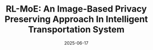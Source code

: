 ---
title: "RL-MoE: An Image-Based Privacy Preserving Approach In Intelligent Transportation System"
collection: publications
category: conferences
permalink: /publication/2025-06-17-RL-MoE
excerpt: 'Vehicular computing is vital to modern transportation, enabling real-time data collection for improved traffic flow, mobility, and safety. However, the widespread use of roadside cameras and IoT devices raises significant privacy concerns, as sensitive vehicular and environmental data are often transmitted. To address these issues, this paper introduces RL-MoE, a privacy-preserving framework that combines Reinforcement Learning (RL) with a Mixture of Experts (MoE) model. Instead of transmitting raw images, RL-MoE extracts textual descriptions from camera feeds, significantly reducing privacy risks. The MoE component uses specialized experts to generate summaries based on structured prompts, while the RL module optimizes these descriptions for accuracy and relevance. The framework also includes explainability methods to ensure transparency and trust. Experimental results show that RL-MoE effectively protects user privacy, enhances data transmission efficiency, and supports compliance with privacy standards. This study demonstrates how AI techniques can balance effective traffic monitoring with robust privacy safeguards in Intelligent Transportation Systems.'
date: 2025-06-17
venue: 'The 7th IEEE International Conference on Cognitive Machine Intelligence (CogMI-2025)'
paperurl: 'https://ieeexplore.ieee.org/abstract/document/6750277'
citation: 'Rezaei, A., & Sookhak, M., Medrano, C.R. RL-MoE: An Image-Based Privacy Preserving Approach In Intelligent Transportation System. 3rd USENIX Symposium on Vehicle Security and Privacy (Under Review).'
---